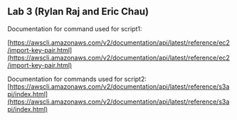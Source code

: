 ## Lab 3 (Rylan Raj and Eric Chau)

Documentation for command used for script1:

[https://awscli.amazonaws.com/v2/documentation/api/latest/reference/ec2/import-key-pair.html](https://awscli.amazonaws.com/v2/documentation/api/latest/reference/ec2/import-key-pair.html)


Documentation for commands used for script2:
[https://awscli.amazonaws.com/v2/documentation/api/latest/reference/s3api/index.html](https://awscli.amazonaws.com/v2/documentation/api/latest/reference/s3api/index.html)
